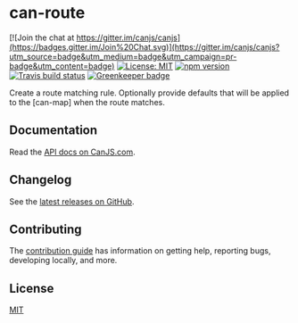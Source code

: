 # can-route

[![Join the chat at https://gitter.im/canjs/canjs](https://badges.gitter.im/Join%20Chat.svg)](https://gitter.im/canjs/canjs?utm_source=badge&utm_medium=badge&utm_campaign=pr-badge&utm_content=badge)
[![License: MIT](https://img.shields.io/badge/license-MIT-blue.svg)](https://github.com/canjs/can-route/blob/master/LICENSE.md)
[![npm version](https://badge.fury.io/js/can-route.svg)](https://www.npmjs.com/package/can-route)
[![Travis build status](https://travis-ci.org/canjs/can-route.svg?branch=master)](https://travis-ci.org/canjs/can-route)
[![Greenkeeper badge](https://badges.greenkeeper.io/canjs/can-route.svg)](https://greenkeeper.io/)

Create a route matching rule. Optionally provide defaults that will be applied to the [can-map] when the route matches.

## Documentation

Read the [API docs on CanJS.com](https://canjs.com/doc/can-route.html).

## Changelog

See the [latest releases on GitHub](https://github.com/canjs/can-route/releases).

## Contributing

The [contribution guide](https://github.com/canjs/can-route/blob/master/CONTRIBUTING.md) has information on getting help, reporting bugs, developing locally, and more.

## License

[MIT](https://github.com/canjs/can-route/blob/master/LICENSE.md)

